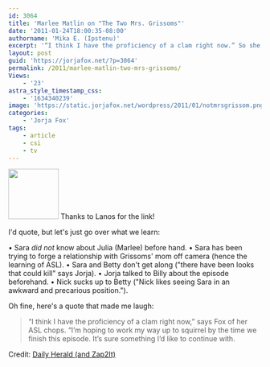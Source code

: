 ```yaml
---
id: 3064
title: 'Marlee Matlin on "The Two Mrs. Grissoms"'
date: '2011-01-24T18:00:35-08:00'
authorname: 'Mika E. (Ipstenu)'
excerpt: '“I think I have the proficiency of a clam right now.” So she''s not great at ASL just yet, we skill find out some cool bits about next week''s _CSI_.'
layout: post
guid: 'https://jorjafox.net/?p=3064'
permalink: /2011/marlee-matlin-two-mrs-grissoms/
Views:
    - '23'
astra_style_timestamp_css:
    - '1634340239'
image: 'https://static.jorjafox.net/wordpress/2011/01/notmrsgrissom.png'
categories:
    - 'Jorja Fox'
tags:
    - article
    - csi
    - tv
---
```


<img src="//static.jorjafox.net/wordpress/2011/01/notmrsgrissom-100x100.png" alt="" title="notmrsgrissom" width="100" height="100" class="alignleft size-thumbnail wp-image-3065" /> Thanks to Lanos for the link!

I'd quote, but let's just go over what we learn:

&bull; Sara _did not_ know about Julia (Marlee) before hand.
&bull; Sara has been trying to forge a relationship with Grissoms' mom off camera (hence the learning of ASL).
&bull; Sara and Betty don't get along ("there have been looks that could kill" says Jorja).
&bull; Jorja talked to Billy about the episode beforehand.
&bull; Nick sucks up to Betty ("Nick likes seeing Sara in an awkward and precarious position.").

Oh fine, here's a quote that made me laugh:
<blockquote>“I think I have the proficiency of a clam right now,” says Fox of her ASL chops. “I’m hoping to work my way up to squirrel by the time we finish this episode. It’s sure something I’d like to continue with.</blockquote>

Credit: <a href="http://dailyherald.com/article/20110124/entlife/701289988/">Daily Herald (and Zap2It)</a>
